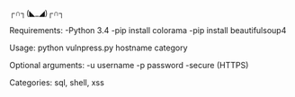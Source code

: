 ┌∩┐(◣_◢)┌∩┐

Requirements:
-Python 3.4
-pip install colorama
-pip install beautifulsoup4

Usage: python vulnpress.py hostname category

Optional arguments: -u username -p password -secure (HTTPS)

Categories: sql, shell, xss